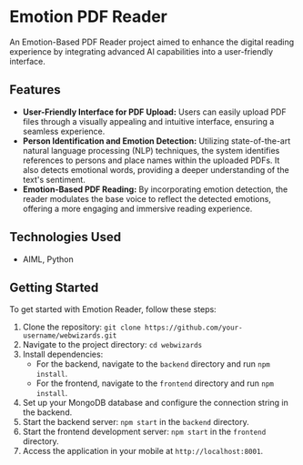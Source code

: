 # Emotion PDF Reader

An Emotion-Based PDF Reader project aimed to enhance the digital reading experience by integrating advanced AI capabilities into a user-friendly interface. 

## Features

- **User-Friendly Interface for PDF Upload:** Users can easily upload PDF files through a visually appealing and intuitive interface, ensuring a seamless experience.
- **Person Identification and Emotion Detection:** Utilizing state-of-the-art natural language processing (NLP) techniques, the system identifies references to persons and place names within the uploaded PDFs. It also detects emotional words, providing a deeper understanding of the text's sentiment.
- **Emotion-Based PDF Reading:** By incorporating emotion detection, the reader modulates the base voice to reflect the detected emotions, offering a more engaging and immersive reading experience.

## Technologies Used

- AIML, Python

## Getting Started

To get started with Emotion Reader, follow these steps:

1. Clone the repository: `git clone https://github.com/your-username/webwizards.git`
2. Navigate to the project directory: `cd webwizards`
3. Install dependencies:
   - For the backend, navigate to the `backend` directory and run `npm install`.
   - For the frontend, navigate to the `frontend` directory and run `npm install`.
4. Set up your MongoDB database and configure the connection string in the backend.
5. Start the backend server: `npm start` in the `backend` directory.
6. Start the frontend development server: `npm start` in the `frontend` directory.
7. Access the application in your mobile at `http://localhost:8001`.
